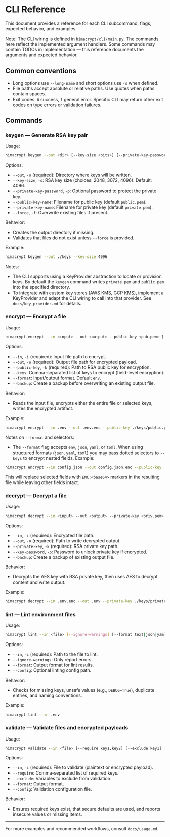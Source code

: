 # CLI Reference

This document provides a reference for each CLI subcommand, flags, expected behavior, and examples.

Note: The CLI wiring is defined in `himacrypt/cli/main.py`. The commands here reflect the implemented argument handlers. Some commands may contain TODOs in implementation — this reference documents the arguments and expected behavior.

## Common conventions

- Long options use `--long-name` and short options use `-s` when defined.
- File paths accept absolute or relative paths. Use quotes when paths contain spaces.
- Exit codes: `0` success, `1` general error. Specific CLI may return other exit codes on type errors or validation failures.

## Commands

### keygen — Generate RSA key pair

Usage:

```bash
himacrypt keygen --out <dir> [--key-size <bits>] [--private-key-password <pwd>] [--public-key-name <name>] [--private-key-name <name>] [--force]
```

Options:
- `--out`, `-o` (required): Directory where keys will be written.
- `--key-size`, `-s`: RSA key size (choices: 2048, 3072, 4096). Default: 4096.
- `--private-key-password`, `-p`: Optional password to protect the private key.
- `--public-key-name`: Filename for public key (default `public.pem`).
- `--private-key-name`: Filename for private key (default `private.pem`).
- `--force`, `-f`: Overwrite existing files if present.

Behavior:
- Creates the output directory if missing.
- Validates that files do not exist unless `--force` is provided.

Example:

```bash
himacrypt keygen --out ./keys --key-size 4096
```

Notes:

- The CLI supports using a KeyProvider abstraction to locate or provision keys. By default the `keygen` command writes `private.pem` and `public.pem` into the specified directory.
- To integrate with custom key stores (AWS KMS, GCP KMS), implement a KeyProvider and adapt the CLI wiring to call into that provider. See `docs/key_provider.md` for details.

### encrypt — Encrypt a file

Usage:

```bash
himacrypt encrypt --in <input> --out <output> --public-key <pub.pem> [--keys key1,key2] [--format env|json|yaml|toml] [--backup]
```

Options:
- `--in`, `-i` (required): Input file path to encrypt.
- `--out`, `-o` (required): Output file path for encrypted payload.
- `--public-key`, `-k` (required): Path to RSA public key for encryption.
- `--keys`: Comma-separated list of keys to encrypt (field-level encryption).
- `--format`: Input/output format. Default `env`.
- `--backup`: Create a backup before overwriting an existing output file.

Behavior:
- Reads the input file, encrypts either the entire file or selected keys, writes the encrypted artifact.

Example:

```bash
himacrypt encrypt --in .env --out .env.enc --public-key ./keys/public.pem
```

Notes on `--format` and selectors:

- The `--format` flag accepts `env`, `json`, `yaml`, or `toml`. When using structured formats (`json`, `yaml`, `toml`) you may pass dotted selectors to `--keys` to encrypt nested fields. Example:

```bash
himacrypt encrypt --in config.json --out config.json.enc --public-key ./keys/public.pem --format json --keys "database.password,api.token"
```

This will replace selected fields with `ENC:<base64>` markers in the resulting file while leaving other fields intact.

### decrypt — Decrypt a file

Usage:

```bash
himacrypt decrypt --in <input> --out <output> --private-key <priv.pem> [--key-password <pwd>] [--backup]
```

Options:
- `--in`, `-i` (required): Encrypted file path.
- `--out`, `-o` (required): Path to write decrypted output.
- `--private-key`, `-k` (required): RSA private key path.
- `--key-password`, `-p`: Password to unlock private key if encrypted.
- `--backup`: Create a backup of existing output file.

Behavior:
- Decrypts the AES key with RSA private key, then uses AES to decrypt content and write output.

Example:

```bash
himacrypt decrypt --in .env.enc --out .env --private-key ./keys/private.pem
```

### lint — Lint environment files

Usage:

```bash
himacrypt lint --in <file> [--ignore-warnings] [--format text|json|yaml] [--config <config>]
```

Options:
- `--in`, `-i` (required): Path to the file to lint.
- `--ignore-warnings`: Only report errors.
- `--format`: Output format for lint results.
- `--config`: Optional linting config path.

Behavior:
- Checks for missing keys, unsafe values (e.g., `DEBUG=True`), duplicate entries, and naming conventions.

Example:

```bash
himacrypt lint --in .env
```

### validate — Validate files and encrypted payloads

Usage:

```bash
himacrypt validate --in <file> [--require key1,key2] [--exclude key1] [--format text|json|yaml] [--config <config>]
```

Options:
- `--in`, `-i` (required): File to validate (plaintext or encrypted payload).
- `--require`: Comma-separated list of required keys.
- `--exclude`: Variables to exclude from validation.
- `--format`: Output format.
- `--config`: Validation configuration file.

Behavior:
- Ensures required keys exist, that secure defaults are used, and reports insecure values or missing items.

---

For more examples and recommended workflows, consult `docs/usage.md`.
